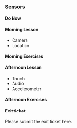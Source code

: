 ### Sensors

#### Do Now  

#### Morning Lesson
* Camera  
* Location  

#### Morning Exercises  

#### Afternoon Lesson  
* Touch  
* Audio  
* Accelerometer  

#### Afternoon Exercises

#### Exit ticket
Please submit the exit ticket here.  
